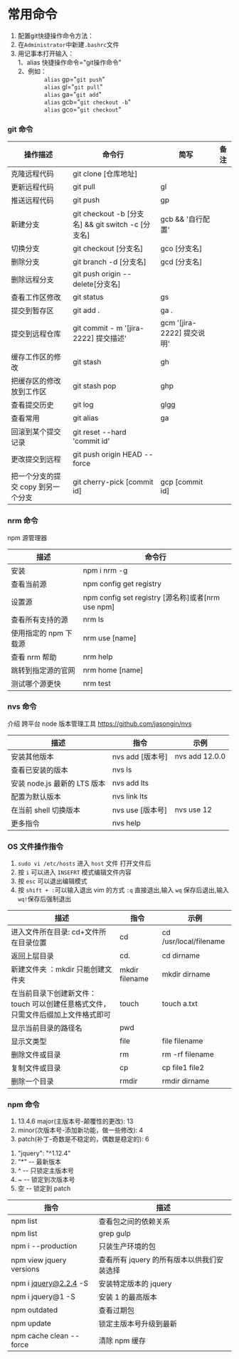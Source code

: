 # 常用命令

<ol>
    <li>配置git快捷操作命令方法：</li>
    <li>在<code>Administrator</code>中新建<code>.bashrc</code>文件</li>
    <li>用记事本打开输入：<br />
        1、alias 快捷操作命令="git操作命令"<br />
        2、例如：<br />
            &nbsp;&nbsp;&nbsp;&nbsp;&nbsp;&nbsp;&nbsp;&nbsp;&nbsp;&nbsp;&nbsp;&nbsp;&nbsp;&nbsp;
            <code>alias</code> gp="<code>git push</code>"<br />
             &nbsp;&nbsp;&nbsp;&nbsp;&nbsp;&nbsp;&nbsp;&nbsp;&nbsp;&nbsp;&nbsp;&nbsp;&nbsp;&nbsp;
            <code>alias</code> gl="<code>git pull</code>"<br />
             &nbsp;&nbsp;&nbsp;&nbsp;&nbsp;&nbsp;&nbsp;&nbsp;&nbsp;&nbsp;&nbsp;&nbsp;&nbsp;&nbsp;
            <code>alias</code> ga="<code>git add</code>"<br />
             &nbsp;&nbsp;&nbsp;&nbsp;&nbsp;&nbsp;&nbsp;&nbsp;&nbsp;&nbsp;&nbsp;&nbsp;&nbsp;&nbsp;
            <code>alias</code> gcb="<code>git checkout -b</code>"<br />
             &nbsp;&nbsp;&nbsp;&nbsp;&nbsp;&nbsp;&nbsp;&nbsp;&nbsp;&nbsp;&nbsp;&nbsp;&nbsp;&nbsp;
            <code>alias</code> gco="<code>git checkout</code>"<br />
    </li>
</ol>

### git 命令

| 操作描述                           | 命令行                                             | 简写                       | 备注 |
| ---------------------------------- | -------------------------------------------------- | -------------------------- | ---- |
| 克隆远程代码                       | git clone [仓库地址]                               |
| 更新远程代码                       | git pull                                           | gl                         |
| 推送远程代码                       | git push                                           | gp                         |
| 新建分支                           | git checkout -b [分支名] && git switch -c [分支名] | gcb && '自行配置'          |
| 切换分支                           | git checkout [分支名]                              | gco [分支名]               |
| 删除分支                           | git branch -d [分支名]                             | gcd [分支名]               |
| 删除远程分支                       | git push origin --delete[分支名]                   |
| 查看工作区修改                     | git status                                         | gs                         |
| 提交到暂存区                       | git add .                                          | ga .                       |
| 提交到远程仓库                     | git commit - m '[jira-2222] 提交描述'              | gcm '[jira-2222] 提交说明' |
| 缓存工作区的修改                   | git stash                                          | gh                         |
| 把缓存区的修改放到工作区           | git stash pop                                      | ghp                        |
| 查看提交历史                       | git log                                            | glgg                       |
| 查看常用                           | git alias                                          | ga                         |
| 回滚到某个提交记录                 | git reset --hard 'commit id'                       |
| 更改提交到远程                     | git push origin HEAD -- force                      |
| 把一个分支的提交 copy 到另一个分支 | git cherry-pick [commit id]                        | gcp [commit id]            |

### nrm 命令

npm 源管理器

| 描述                  | 命令行                                            |
| --------------------- | ------------------------------------------------- |
| 安装                  | npm i nrm -g                                      |
| 查看当前源            | npm config get registry                           |
| 设置源                | npm config set registry [源名称]或者[nrm use npm] |
| 查看所有支持的源      | nrm ls                                            |
| 使用指定的 npm 下载源 | nrm use [name]                                    |
| 查看 nrm 帮助         | nrm help                                          |
| 跳转到指定源的官网    | nrm home [name]                                   |
| 测试哪个源更快        | nrm test                                          |

### nvs 命令

介绍 跨平台 node 版本管理工具 https://github.com/jasongin/nvs

| 描述                         | 指令             | 示例           |
| ---------------------------- | ---------------- | -------------- |
| 安装其他版本                 | nvs add [版本号] | nvs add 12.0.0 |
| 查看已安装的版本             | nvs ls           |
| 安装 node.js 最新的 LTS 版本 | nvs add lts      |
| 配置为默认版本               | nvs link lts     |
| 在当前 shell 切换版本        | nvs use [版本号] | nvs use 12     |
| 更多指令                     | nvs help         |

### OS 文件操作指令

<ol>
    <li><code>sudo vi /etc/hosts</code> 进入 <code>host</code> 文件 打开文件后</li>
    <li>按 <code>i</code> 可以进入 <code>INSEFRT</code> 模式编辑文件内容</li>
    <li>按 <code>esc</code> 可以退出编辑模式</li>
    <li>按 <code>shift + :</code>可以输入退出 vim 的方式 <code>:q</code> 直接退出,输入 <code>wq</code> 保存后退出,输入<code>wq!</code>保存后强制退出</li>
</ol>

| 描述                                                                             | 指令           | 示例                   |
| -------------------------------------------------------------------------------- | -------------- | ---------------------- |
| 进入文件所在目录: cd+文件所在目录位置                                            | cd             | cd /usr/local/filename |
| 返回上层目录                                                                     | cd.            | cd dirname             |
| 新建文件夹 ：mkdir 只能创建文件夹                                                | mkdir filename | mkdir dirname          |
| 在当前目录下创建新文件：touch 可以创建任意格式文件，只需文件后缀加上文件格式即可 | touch          | touch a.txt            |
| 显示当前目录的路径名                                                             | pwd            |
| 显示文类型                                                                       | file           | file filename          |
| 删除文件或目录                                                                   | rm             | rm -rf filename        |
| 复制文件或目录                                                                   | cp             | cp file1 file2         |
| 删除一个目录                                                                     | rmdir          | rmdir dirname          |

### npm 命令

<ol>
    <li>13.4.6 major(主版本号-颠覆性的更改): 13</li>
    <li>minor(次版本号-添加新功能，做一些修改): 4</li>
    <li>patch(补丁-奇数是不稳定的，偶数是稳定的): 6</li>
</ol>
<ol>
    <li>"jquery": "^1.12.4"</li>
    <li>"*" -- 最新版本</li>
    <li>^ -- 只锁定主版本号</li>
    <li>~ -- 锁定到次版本号</li>
    <li>空 -- 锁定到 patch</li>
</ol>

| 指令                     | 描述                                       |
| ------------------------ | ------------------------------------------ |
| npm list                 | 查看包之间的依赖关系                       |
| npm list                 | grep gulp                                  |
| npm i --production       | 只装生产环境的包                           |
| npm view jquery versions | 查看所有 jquery 的所有版本以供我们安装选择 |
| npm i jquery@2.2.4 -S    | 安装特定版本的 jquery                      |
| npm i jquery@1 -S        | 安装 1 的最高版本                          |
| npm outdated             | 查看过期包                                 |
| npm update               | 锁定主版本号升级到最新                     |
| npm cache clean --force  | 清除 npm 缓存                              |
